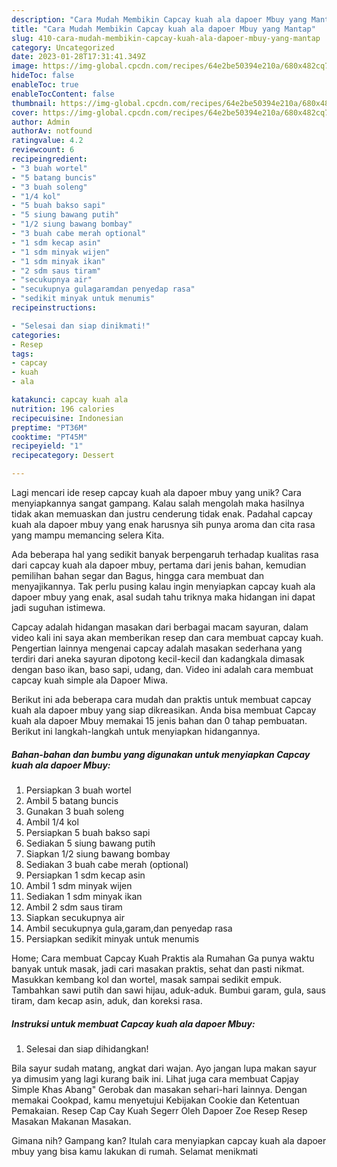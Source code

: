 ```yaml
---
description: "Cara Mudah Membikin Capcay kuah ala dapoer Mbuy yang Mantap"
title: "Cara Mudah Membikin Capcay kuah ala dapoer Mbuy yang Mantap"
slug: 410-cara-mudah-membikin-capcay-kuah-ala-dapoer-mbuy-yang-mantap
category: Uncategorized
date: 2023-01-28T17:31:41.349Z
image: https://img-global.cpcdn.com/recipes/64e2be50394e210a/680x482cq70/capcay-kuah-ala-dapoer-mbuy-foto-resep-utama.jpg
hideToc: false
enableToc: true
enableTocContent: false
thumbnail: https://img-global.cpcdn.com/recipes/64e2be50394e210a/680x482cq70/capcay-kuah-ala-dapoer-mbuy-foto-resep-utama.jpg
cover: https://img-global.cpcdn.com/recipes/64e2be50394e210a/680x482cq70/capcay-kuah-ala-dapoer-mbuy-foto-resep-utama.jpg
author: Admin
authorAv: notfound
ratingvalue: 4.2
reviewcount: 6
recipeingredient:
- "3 buah wortel"
- "5 batang buncis"
- "3 buah soleng"
- "1/4 kol"
- "5 buah bakso sapi"
- "5 siung bawang putih"
- "1/2 siung bawang bombay"
- "3 buah cabe merah optional"
- "1 sdm kecap asin"
- "1 sdm minyak wijen"
- "1 sdm minyak ikan"
- "2 sdm saus tiram"
- "secukupnya air"
- "secukupnya gulagaramdan penyedap rasa"
- "sedikit minyak untuk menumis"
recipeinstructions:

- "Selesai dan siap dinikmati!"
categories:
- Resep
tags:
- capcay
- kuah
- ala

katakunci: capcay kuah ala 
nutrition: 196 calories
recipecuisine: Indonesian
preptime: "PT36M"
cooktime: "PT45M"
recipeyield: "1"
recipecategory: Dessert

---
```





Lagi mencari ide resep capcay kuah ala dapoer mbuy yang unik? Cara menyiapkannya sangat gampang. Kalau salah mengolah maka hasilnya tidak akan memuaskan dan justru cenderung tidak enak. Padahal capcay kuah ala dapoer mbuy yang enak harusnya sih punya aroma dan cita rasa yang mampu memancing selera Kita.





Ada beberapa hal yang sedikit banyak berpengaruh terhadap kualitas rasa dari capcay kuah ala dapoer mbuy, pertama dari jenis bahan, kemudian pemilihan bahan segar dan Bagus, hingga cara membuat dan menyajikannya. Tak perlu pusing kalau ingin menyiapkan capcay kuah ala dapoer mbuy yang enak,      asal sudah tahu triknya maka hidangan ini dapat jadi suguhan istimewa.














Capcay adalah hidangan masakan dari berbagai macam sayuran, dalam video kali ini saya akan memberikan resep dan cara membuat capcay kuah. Pengertian lainnya mengenai capcay adalah masakan sederhana yang terdiri dari aneka sayuran dipotong kecil-kecil dan kadangkala dimasak dengan baso ikan, baso sapi, udang, dan. Video ini adalah cara membuat capcay kuah simple ala Dapoer Miwa.






Berikut ini ada beberapa cara mudah dan praktis untuk membuat capcay kuah ala dapoer mbuy yang siap dikreasikan. Anda bisa membuat Capcay kuah ala dapoer Mbuy memakai 15 jenis bahan dan 0 tahap pembuatan. Berikut ini langkah-langkah untuk menyiapkan hidangannya.

<!--inarticleads1-->

##### Bahan-bahan dan bumbu yang digunakan untuk menyiapkan Capcay kuah ala dapoer Mbuy:

1. Persiapkan 3 buah wortel
1. Ambil 5 batang buncis
1. Gunakan 3 buah soleng
1. Ambil 1/4 kol
1. Persiapkan 5 buah bakso sapi
1. Sediakan 5 siung bawang putih
1. Siapkan 1/2 siung bawang bombay
1. Sediakan 3 buah cabe merah (optional)
1. Persiapkan 1 sdm kecap asin
1. Ambil 1 sdm minyak wijen
1. Sediakan 1 sdm minyak ikan
1. Ambil 2 sdm saus tiram
1. Siapkan secukupnya air
1. Ambil secukupnya gula,garam,dan penyedap rasa
1. Persiapkan sedikit minyak untuk menumis


Home; Cara membuat Capcay Kuah Praktis ala Rumahan Ga punya waktu banyak untuk masak, jadi cari masakan praktis, sehat dan pasti nikmat. Masukkan kembang kol dan wortel, masak sampai sedikit empuk. Tambahkan sawi putih dan sawi hijau, aduk-aduk. Bumbui garam, gula, saus tiram, dam kecap asin, aduk, dan koreksi rasa. 

<!--inarticleads2-->

##### Instruksi untuk membuat Capcay kuah ala dapoer Mbuy:


1. Selesai dan siap dihidangkan!

Bila sayur sudah matang, angkat dari wajan. Ayo jangan lupa makan sayur ya dimusim yang lagi kurang baik ini. Lihat juga cara membuat Capjay Simple Khas Abang&#34; Gerobak dan masakan sehari-hari lainnya. Dengan memakai Cookpad, kamu menyetujui Kebijakan Cookie dan Ketentuan Pemakaian. Resep Cap Cay Kuah Segerr Oleh Dapoer Zoe Resep Resep Masakan Makanan Masakan. 

Gimana nih? Gampang kan? Itulah cara menyiapkan capcay kuah ala dapoer mbuy yang bisa kamu lakukan di rumah. Selamat menikmati
